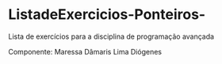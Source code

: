 # ListadeExercicios-Ponteiros-
Lista de exercícios para a disciplina de programação avançada 

Componente: Maressa Dâmaris Lima Diógenes
